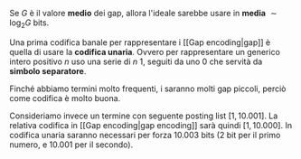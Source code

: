 Se $G$ è il valore **medio** dei gap, allora l'ideale sarebbe usare in **media** $\sim\log_2{G}$ bits.

Una prima codifica banale per rappresentare i [[Gap encoding|gap]] è quella di usare la **codifica unaria**.
Ovvero per rappresentare un generico intero positivo $n$ uso una serie di $n$ $1$, seguiti da uno $0$ che servità da **simbolo separatore**.

Finché abbiamo termini molto frequenti, i saranno molti gap piccoli, perciò come codifica è molto buona.

Consideriamo invece un termine con seguente posting list $\left[ 1, 10.001 \right]$.
La relativa codifica in [[Gap encoding|gap encoding]] sarà quindi $\left[ 1, 10.000 \right]$.
In codifica unaria saranno necessari per forza $10.003$ bits (2 bit per il primo numero, e 10.001 per il secondo).